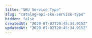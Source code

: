 ```yaml
---
title: "SKU Service Type"
slug: "catalog-api-sku-service-type"
hidden: false
createdAt: "2020-07-02T20:45:34.915Z"
updatedAt: "2020-07-02T20:45:34.915Z"
---
```


